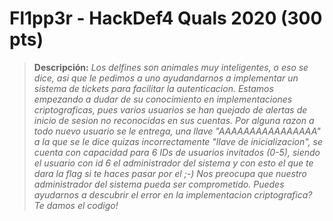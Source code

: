 # Fl1pp3r - HackDef4 Quals 2020 (300 pts)

> **Descripción:** 
*Los delfines son animales muy inteligentes, o eso se dice, asi que le pedimos a uno ayudandarnos a implementar un sistema de tickets para facilitar la autenticacion. Estamos empezando a dudar de su conocimiento en implementaciones criptograficas, pues varios usuarios se han quejado de alertas de inicio de sesion no reconocidas en sus cuentas.
Por alguna razon a todo nuevo usuario se le entrega, una llave "AAAAAAAAAAAAAAAA" a la que se le dice quizas incorrectamente "llave de inicializacion", se cuenta con capacidad para 6 IDs de usuarios invitados (0-5), siendo el usuario con id 6 el administrador del sistema y con esto el que te dara la flag si te haces pasar por el ;-)
Nos preocupa que nuestro administrador del sistema pueda ser comprometido. 
Puedes ayudarnos a descubrir el error en la implementacion criptografica? Te damos el codigo!* 
